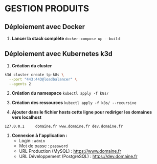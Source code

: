 # GESTION PRODUITS

## Déploiement avec Docker 

1. **Lancer la stack complète**
`docker-compose up --build`

## Déploiement avec Kubernetes k3d

1. **Création du cluster**
```bash
k3d cluster create tp-k8s \
  --port "443:443@loadbalancer" \
  --agents 2
```

2. **Création du namespace**
`kubectl apply -f k8s/`

1. **Création des ressources**
`kubectl apply -f k8s/ --recursive`

1. **Ajouter dans le fichier hosts cette ligne pour rediriger les domaines vers localhost**
```
127.0.0.1     domaine.fr www.domaine.fr dev.domaine.fr
```

1. **Connexion à l'application :**
    - Login : `admin`
    - Mot de passe : `password`
    - URL Production (MySQL) : https://www.domaine.fr
    - URL Développement (PostgreSQL) : https://dev.domaine.fr